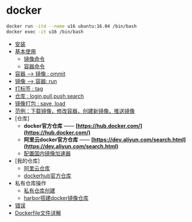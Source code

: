 # docker

```bash
docker run -itd --name u16 ubuntu:16.04 /bin/bash
docker exec -it u16 /bin/bash
```

- [安装](docker.install.md)
- [基本使用](docker.use.md)
  - [镜像命令](docker.use.md#2-镜像)
  - [容器命令](docker.use.md#3-容器)
- [容器 --> 镜像 : ommit](op/commit.md)
- [镜像 -->  容器: run](op/run.md)
- [打标签 : tag](op/tag.md)
- [仓库 : login,pull,push,search](op/registory.md)
- [镜像打包 : save, load](op/save.load.md)
- [范例：下载镜像，修改容器，创建新镜像，推送镜像](docker.eg.md)
- [仓库]
  - **docker官方仓库** —— **[https://hub.docker.com/](https://hub.docker.com/)**
  - **阿里云docker官方仓库** —— **[https://dev.aliyun.com/search.html](https://dev.aliyun.com/search.html)**
  - [配置国内镜像加速器](docker.accelerator.md)
- [我的仓库]
  - [阿里云仓库](aliyun.registry.md)
  - [dockerhub官方仓库](docker.registry.md)
- 私有仓库操作
  - [私有仓库创建](docker.private.registry.md)
  - [harbor搭建docker镜像仓库](docker.harbor.registry.md)
- [错误](error.md)
- [Dockerfile文件详解](dockerfile.md)
